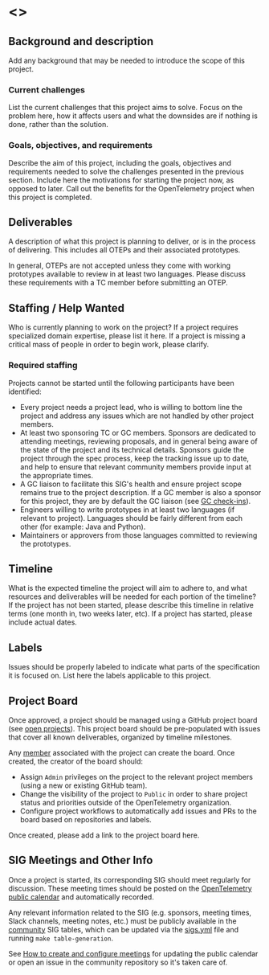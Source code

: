 # <<PROJECT NAME>>

## Background and description

Add any background that may be needed to introduce the scope of this project.

### Current challenges
List the current challenges that this project aims to solve. Focus on the problem here, how it affects users and what the downsides are if nothing is done, rather than the solution.

### Goals, objectives, and requirements
Describe the aim of this project, including the goals, objectives and requirements needed to solve the challenges presented in the previous section. Include here the motivations for starting the project now, as opposed to later. Call out the benefits for the OpenTelemetry project when this project is completed.

## Deliverables

A description of what this project is planning to deliver, or is in the process of delivering. This includes all OTEPs and their associated prototypes.

In general, OTEPs are not accepted unless they come with working prototypes available to review in at least two languages. Please discuss these requirements with a TC member before submitting an OTEP.

## Staffing / Help Wanted

Who is currently planning to work on the project? If a project requires specialized domain expertise, please list it here. If a project is missing a critical mass of people in order to begin work, please clarify.

### Required staffing

Projects cannot be started until the following participants have been identified:
* Every project needs a project lead, who is willing to bottom line the project and address any issues which are not handled by other project members.
* At least two sponsoring TC or GC members. Sponsors are dedicated to attending meetings, reviewing proposals, and in general being aware of the state of the project and its technical details. Sponsors guide the project through the spec process, keep the tracking issue up to date, and help to ensure that relevant community members provide input at the appropriate times.
* A GC liaison to facilitate this SIG's health and ensure project scope remains true to the project description. If a GC member is also a sponsor for this project, they are by default the GC liaison (see [GC check-ins](https://github.com/open-telemetry/community/blob/main/gc-check-ins.md)).
* Engineers willing to write prototypes in at least two languages (if relevant to project). Languages should be fairly different from each other (for example: Java and Python).
* Maintainers or approvers from those languages committed to reviewing the prototypes.

## Timeline

What is the expected timeline the project will aim to adhere to, and what resources and deliverables will be needed for each portion of the timeline? If the project has not been started, please describe this timeline in relative terms (one month in, two weeks later, etc). If a project has started, please include actual dates.

## Labels

Issues should be properly labeled to indicate what parts of the specification it is focused on. List here the labels applicable to this project.

## Project Board

Once approved, a project should be managed using a GitHub project board (see [open projects](https://github.com/orgs/open-telemetry/projects?query=is%3Aopen)). This project board should be pre-populated with issues that cover all known deliverables, organized by timeline milestones.

Any [member](https://github.com/open-telemetry/community/blob/main/guides/contributor/membership.md) associated with the project can create the board. Once created, the creator of the board should:

- Assign `Admin` privileges on the project to the relevant project members (using a new or existing GitHub team).
- Change the visibility of the project to `Public` in order to share project status and priorities outside of the OpenTelemetry organization.
- Configure project workflows to automatically add issues and PRs to the board based on repositories and labels.

Once created, please add a link to the project board here.

## SIG Meetings and Other Info

Once a project is started, its corresponding SIG should meet regularly for discussion. These meeting times should be posted on the [OpenTelemetry public calendar](https://github.com/open-telemetry/community#calendar) and automatically recorded.

Any relevant information related to the SIG (e.g. sponsors, meeting times, Slack channels, meeting notes, etc.) must be publicly available in the [community](https://github.com/open-telemetry/community) SIG tables, which can be updated via the [sigs.yml](https://github.com/open-telemetry/community/blob/main/sigs.yml) file and running `make table-generation`.

See [How to create and configure meetings](https://github.com/open-telemetry/community/blob/main/docs/how-to-handle-public-calendar.md) for updating the public calendar or open an issue in the community repository so it's taken care of.
